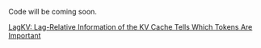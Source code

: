 Code will be coming soon.

[LagKV: Lag-Relative Information of the KV Cache Tells Which Tokens Are Important](https://arxiv.org/abs/2504.04704)

